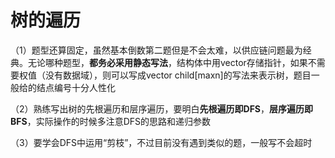 # 树的遍历

（1）题型还算固定，虽然基本倒数第二题但是不会太难，以供应链问题最为经典。无论哪种题型，**都务必采用静态写法**，结构体中用vector存储指针，如果不需要权值（没有数据域），则可以写成vector<int> child[maxn]的写法来表示树，题目一般给的结点编号十分人性化

（2）熟练写出树的先根遍历和层序遍历，要明白**先根遍历即DFS**，**层序遍历即BFS**，实际操作的时候多注意DFS的思路和递归参数

（3）要学会DFS中运用“剪枝”，不过目前没有遇到类似的题，一般写不会超时